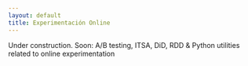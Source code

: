 ```yaml
---
layout: default
title: Experimentación Online
---
```


Under construction. Soon: A/B testing, ITSA, DiD, RDD & Python utilities related to online experimentation
